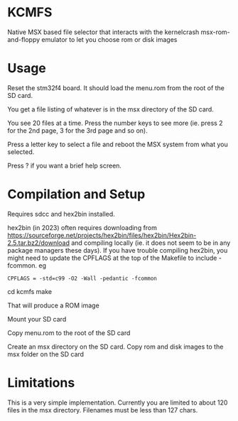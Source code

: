 KCMFS
=====

Native MSX based file selector that interacts with the kernelcrash msx-rom-and-floppy
emulator to let you choose rom or disk images

Usage
=====

Reset the stm32f4 board. It should load the menu.rom from the root of the SD card.

You get a file listing of whatever is in the msx directory of the SD card.

You see 20 files at a time. Press the number keys to see more (ie. press 2 for
the 2nd page, 3 for the 3rd page and so on).

Press a letter key to select a file and reboot the MSX system from what you 
selected.

Press ? if you want a brief help screen.

Compilation and Setup
=====================

Requires sdcc and hex2bin installed.

hex2bin (in 2023) often requires downloading from https://sourceforge.net/projects/hex2bin/files/hex2bin/Hex2bin-2.5.tar.bz2/download
and compiling locally (ie. it does not seem to be in any package managers these days). If you have trouble compiling hex2bin,
you might need to update the CPFLAGS at the top of the Makefile to include -fcommon. eg
```
CPFLAGS = -std=c99 -O2 -Wall -pedantic -fcommon
```

cd kcmfs
make

That will produce a ROM image

Mount your SD card 

Copy menu.rom to the root of the SD card

Create an msx directory on the SD card. Copy rom and disk images to the msx
folder on the SD card

Limitations
===========

This is a very simple implementation. Currently you are limited to about 120 files
in the msx directory. Filenames must be less than 127 chars.

